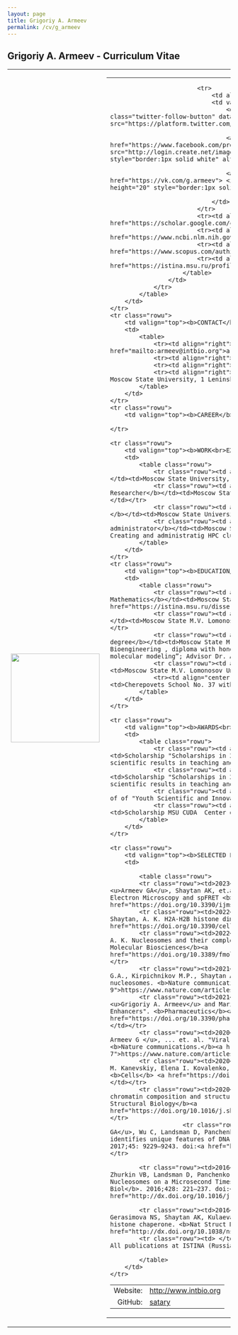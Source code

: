 ```yaml
---
layout: page
title: Grigoriy A. Armeev
permalink: /cv/g_armeev
---
```


##  <b>Grigoriy A. Armeev</b> - Curriculum Vitae


<table class="rowu">
<colgroup>
<col width="20%" />
<col width="80%" />
</colgroup>
<tbody>
	<tr class="rowu">
		<td markdown="span">
			<img src="{{ "/assets/armeev_avatar_small.png" | relative_url }}" width="200px" />
		</td>
		<td>
			<table>
				<colgroup>
				<col width="50%" />
				<col width="50%" />
				</colgroup>
				<tr>
					<td>
						<table>
							<tr><td align="right">Website:</td><td><a href="http://intbio.org">http://www.intbio.org</a></td></tr>
							<tr><td align="right">GitHub:</td><td><a href="https://github.com/satary">satary</a></td></tr>

							<tr>
								<td align="right">Social media:</td>
								<td valign="top" align="left">
									<div> <a href="https://twitter.com/sa1ary?ref_src=twsrc%5Etfw" class="twitter-follow-button" data-show-count="false">Follow @2AlexSha</a><script async src="https://platform.twitter.com/widgets.js" charset="utf-8"></script> </div>

									<a target="_blank" title="find us on Facebook" href="https://www.facebook.com/profile.php?id=100001424042362"> <img src="http://login.create.net/images/icons/user/facebook_40x40.png" width="36" height="20" style="border:1px solid white" alt="follow me on facebook"/> </a>
			
									<a target="_blank" title="find us on VK" href="https://vk.com/g.armeev"> <img src="{{ "/assets/vk.png" | relative_url }}" width="36" height="20" style="border:1px solid white" alt="follow me on VK"/> </a>
			
								</td>
							</tr>
							<tr><td align="right">GoogleScholar:</td><td><a href="https://scholar.google.com/citations?user=eL0KU9wAAAAJ">Grigoriy Armeev</a></td></tr>
							<tr><td align="right">Pubmed:</td><td><a href="https://www.ncbi.nlm.nih.gov/pubmed/?term=armeev+g%5Bauth%5D">Armeev G</a></td></tr>
							<tr><td align="right">Scopus ID:</td><td><a href="https://www.scopus.com/authid/detail.uri?authorId=56872901900">56872901900</a></td></tr>
							<tr><td align="right">Istina:</td><td><a href="https://istina.msu.ru/profile/satary/">9571655</a></td></tr>
						</table>
					</td>
				</tr>
			</table>
		</td>
	</tr>
	<tr class="rowu">
		<td valign="top"><b>CONTACT</b></td>
		<td>
			<table>
				<tr><td align="right">E-mail:</td><td><a href="mailto:armeev@intbio.org">armeev@intbio.org</a></td></tr>
				<tr><td align="right">Tel:</td><td>+7 495 939 57 38</td></tr>
				<tr><td align="right">Skype:</td><td>Армеев Григорий</td></tr>
				<tr><td align="right">Address:</td><td>Bioengineering Department, Faculty of Biology, Moscow State University, 1 Leninskie Gory, building 73, Moscow, 119991 Russia</td></tr>
			</table>
		</td>
	</tr>
	<tr class="rowu">
		<td valign="top"><b>CAREER</b></td>
	
	</tr>

	<tr class="rowu">
		<td valign="top"><b>WORK<br>EXPERIENCE</b></td>
		<td>
			<table class="rowu">	
                <tr class="rowu"><td align="center">2021-</td><td align="center"><b>Leading Researcher</b></td><td>Moscow State University, Faculty of Biology, Department of Bioengineering; </td></tr>
                <tr class="rowu"><td align="center">2018-2021</td><td align="center"><b>Senior Researcher</b></td><td>Moscow State University, Faculty of Biology, Department of Bioengineering; </td></tr>
				<tr class="rowu"><td align="center">2014-2018</td><td align="center"><b>Junior researcher </b></td><td>Moscow State University, Faculty of Biology, Department of Bioengineering;</td></tr>
				<tr class="rowu"><td align="center">2012-</td><td align="center"><b>System administrator</b></td><td>Moscow State University, Faculty of Biology, Department of Bioengineering, Creating and administratig HPC clusters</td></tr>
			</table>
		</td>
	</tr>
	<tr class="rowu">
		<td valign="top"><b>EDUCATION/<br>DEGREES</b></td>
		<td>
			<table class="rowu">	
                <tr class="rowu"><td align="center">2018</td><td align="center"><b>PhD in Physics and Mathematics</b></td><td>Moscow State M.V. Lomonosov University, Advisor Dr. Alexey Shaytan. <a href="https://istina.msu.ru/dissertations/152610928/">Link(in Russian)</a></td></tr>				
                <tr class="rowu"><td align="center">2014-2018</td><td align="center"><b>PHD student</b></td><td>Moscow State M.V. Lomonosov University, Faculty of Biology, Department of Bioengineering</td></tr>
				<tr class="rowu"><td align="center">2014</td><td align="center"><b>Master of Science degree</b></td><td>Moscow State M.V. Lomonosov University, Faculty of Biology, Department of Bioengineering , diploma with honours, Master Thesis “Principles of nucleosome formation study via molecular modeling”; Advisor Dr. Alexey Shaytan.</td></tr>
				<tr class="rowu"><td align="center">2009-2014</td><td align="center"><b>Student</b></td><td>Moscow State M.V. Lomonosov University, Faculty of Biology</td></tr>
				<tr><td align="center">2007-2009</td><td align="center"><b>School student</b></td><td>Cherepovets School No. 37 with advanced studies of Chemistry and Biology.</td></tr>
			</table>
		</td>
	</tr>

	<tr class="rowu">
		<td valign="top"><b>AWARDS<br>SCHOLARSHIPS</b></td>
		<td>
			<table class="rowu">
                <tr class="rowu"><td align="center">2022</td><td align="center"><b></b></td><td>Scholarship "Scholarships in 2018 for young teachers and researchers who have achieved significant scientific results in teaching and research activities" of Lomonosov Moscow state University</td></tr>	
				<tr class="rowu"><td align="center">2018</td><td align="center"><b></b></td><td>Scholarship "Scholarships in 2018 for young teachers and researchers who have achieved significant scientific results in teaching and research activities" of Lomonosov Moscow state University</td></tr>
				<tr class="rowu"><td align="center">2015</td><td align="center"><b></b></td><td>Finalist of of "Youth Scientific and Innovation Contest (UMNIK)"</td></tr>
				<tr class="rowu"><td align="center">2012,2013</td><td align="center"><b></b></td><td>Scholarship MSU CUDA  Center of Excellence</td></tr>
			</table>
		</td>
	</tr>
	
	<tr class="rowu">
		<td valign="top"><b>SELECTED PUBLICATIONS</b></td>
		<td>

			<table class="rowu">
			<tr class="rowu"><td>2023</td><td align="left">  Stefanova ME,  Volokh OI, Chertkov OV, <u>Armeev GA</u>, Shaytan AK, et.al Structure and Dynamics of Compact Dinucleosomes: Analysis by Electron Microscopy and spFRET <b>IJMS</b> <a href="https://doi.org/10.3390/ijms241512127">https://doi.org/10.3390/ijms241512127</a></td></tr>
			<tr class="rowu"><td>2022</td><td align="left">  Kniazeva, A. S., <u>Armeev, G. A., and Shaytan, A. K. H2A-H2B histone dimer plasticity and its functional implications. <b>Cells</b> <a href="https://doi.org/10.3390/cells11182837">https://doi.org/10.3390/cells11182837</a></td></tr>
			<tr class="rowu"><td>2022</td><td align="left">  <u>Armeev G. A.</u>, Gribkova A. K., Shaytan A. K. Nucleosomes and their complexes in the cryoem era: Trends and limitations. <b>Frontiers in Molecular Biosciences</b><a href="https://doi.org/10.3389/fmolb.2022.1070489">https://doi.org/10.3389/fmolb.2022.1070489</a></td></tr>
			<tr class="rowu"><td>2021</td><td align="left">  <u>Armeev G.A.</u>, Kniazeva A.S., Komarova G.A., Kirpichnikov M.P., Shaytan A.K. Histone dynamics mediate DNA unwrapping and sliding in nucleosomes. <b>Nature communications</b><a href="https://www.nature.com/articles/s41467-021-22636-9">https://www.nature.com/articles/s41467-021-22636-9</a></td></tr>
			<tr class="rowu"><td>2021</td><td align="left"> Ekaterina P. Vasyuchenko, Philipp S. Orekhov, <u>Grigoriy A. Armeev</u> and Marine E. Bozdaganyan, "CPE-DB: An Open Database of Chemical Penetration Enhancers". <b>Pharmaceutics</b><a href="https://doi.org/10.3390/pharmaceutics13010066">https://doi.org/10.3390/pharmaceutics13010066</a></td></tr>
			<tr class="rowu"><td>2020</td><td align="left"> Zabelskii D, Alekseev A, Kovalev K, ... <u> Armeev G </u>, ... et. al. "Viral rhodopsins 1 are unique family of light-gated cation channels".  <b>Nature communications.</b><a href="https://www.nature.com/articles/s41467-020-19457-7">https://www.nature.com/articles/s41467-020-19457-7</a></td></tr>
			<tr class="rowu"><td>2020</td><td align="left"> Albakova, Zarema, <u>Armeev, G. A</u>, Leonid M. Kanevskiy, Elena I. Kovalenko, Alexander M. Sapozhnikov. "HSP70 Multi-Functionality in Cancer". <b>Cells</b> <a href="https://doi.org/10.3390/cells9030587">https://doi.org/10.3390/cells9030587</a></td></tr>
			<tr class="rowu"><td>2020</td><td align="left"> <u>Armeev, Grigoriy A</u>. et al. "Linking chromatin composition and structural dynamics at the nucleosome level". <b>Current Opinion in Structural Biology</b><a href="https://doi.org/10.1016/j.sbi.2018.11.006">https://doi.org/10.1016/j.sbi.2018.11.006</a></td></tr>
						<tr class="rowu"><td>2017</td><td align="left">Shaytan AK, Xiao H, <u>Armeev GA</u>, Wu C, Landsman D, Panchenko AR. Hydroxyl-radical footprinting combined with molecular modeling identifies unique features of DNA conformation and nucleosome positioning. <b>Nucleic Acids Res.</b> 2017;45: 9229–9243. doi:<a href="http://dx.doi.org/10.1093/nar/gkx616">10.1093/nar/gkx616</a>; </td></tr>

			<tr class="rowu"><td>2016</td><td align="left">Shaytan AK, <u>Armeev GA</u>, Goncearenco A, Zhurkin VB, Landsman D, Panchenko AR. Coupling between Histone Conformations and DNA Geometry in Nucleosomes on a Microsecond Timescale: Atomistic Insights into Nucleosome Functions. <b>J Mol Biol</b>. 2016;428: 221–237. doi:<a href="http://dx.doi.org/10.1016/j.jmb.2015.12.004">10.1016/j.jmb.2015.12.004</a></td></tr>

			<tr class="rowu"><td>2016</td><td align="left">Valieva ME, <u>Armeev GA</u>, Kudryashova KS, Gerasimova NS, Shaytan AK, Kulaeva OI, et al. Large-scale ATP-independent nucleosome unfolding by a histone chaperone. <b>Nat Struct Mol Biol</b>. 2016;23: 1111–1116. doi:<a href="http://dx.doi.org/10.1038/nsmb.3321">10.1038/nsmb.3321</a></td></tr>
			<tr class="rowu"><td> </td><td align="left"><a href="https://istina.msu.ru/profile/satary/"> All publications at ISTINA (Russian)</a> </td></tr>
						
			</table>
		</td>
	</tr>
	
</tbody>
</table>
